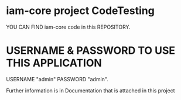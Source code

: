 # iam-core project CodeTesting
YOU CAN FIND iam-core code in this REPOSITORY.
# USERNAME & PASSWORD TO USE THIS APPLICATION

USERNAME  "admin" 
PASSWORD  "admin".

Further information is in Documentation that is attached in this project

